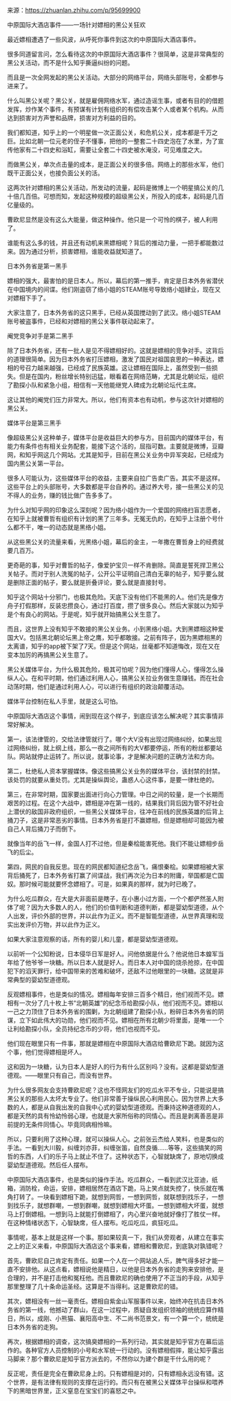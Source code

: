 来源：https://zhuanlan.zhihu.com/p/95699900

中原国际大酒店事件——一场针对嫖相的黑公关狂欢

最近嫖相遭遇了一些风波，从呼死你事件到这次的中原国际大酒店事件。

很多同道留言问，怎么看待这次的中原国际大酒店事件？很简单，这是非常典型的黑公关活动，而不是什么知乎撕逼纠纷的问题。

而且是一次全网发起的黑公关活动。大部分的网络平台，网络头部账号，全都参与进来了。

什么叫黑公关呢？黑公关，就是雇佣网络水军，通过造谣生事，或者有目的的借题发挥，炒作某个事件，有预谋有计划有组织的有偿攻击某个人或者某个机构。从而达到损害对方声誉和品牌，损害对方利益的目的。

我们都知道，知乎上的一个明星做一次正面公关，和危机公关，成本都是千万之巨。比如北朝一位元老的侄子不懂事，把他的一整套二十四史泡在了水里，为了宣传他家有二十四史和浴缸，需要让全套二十四史被水淹没，可见难度之大。

而做黑公关，单次点击量的成本，是正面公关的很多倍。网络上的那些水军，他们既干正面公关，也接负面公关的活。

这两次针对嫖相的黑公关活动，所发动的流量，起码是微博上一个明星搞公关的几十倍几百倍。可想而知，发起这种规模的超级黑公关，所投入的成本，起码是几百亿量级的。

曹欧尼显然是没有这么大能量，做这种操作。他只是一个可怜的棋子，被人利用了。

谁能有这么多的钱，并且还有动机来黑嫖相呢？背后的推动力量，一把手都能数过来。因为通过分析，损害嫖相，谁能收益就知道了。

日本外务省是第一黑手

嫖相的强大，最害怕的是日本人。所以，幕后的第一推手，肯定是日本外务省潜伏在中国境内的间谍。他们刚盗窃了络小姐的STEAM账号导致络小姐肄业，现在又对嫖相下手了。

大家注意了，日本外务省的这只黑手，已经从英国搅动到了武汉。络小姐STEAM账号被盗事件，已经和对嫖相的黑公关事件联动起来了。

阉党竞争对手是第二黑手

除了日本外务省，还有一批人是见不得嫖相好的。这就是嫖相的竞争对手。这背后的道理很简单。因为日本外务省打压嫖相，激发了国民对祖国哀思的一种表达，嫖相的号召力越来越强，已经成了民族英雄。这让嫖相在国际上，虽然受到一些损失。但是在国内，粉丝增长特别迅猛，眼看着在网络范畴，尤其是北朝论坛，组织了勘探小队和紧急小组，相信有一天他能继党人碑成为北朝论坛代主席。

这让其他的阉党们压力非常大。所以，他们有资本也有动机，参与这次针对嫖相的黑公关。

媒体平台是第三黑手

像超级黑公关这种单子，媒体平台是收益巨大的参与方。目前国内的媒体平台，有能力有条件也有相关业务配套，能接下这个活的，屈指可数。主要就是微博，豆瓣网，和知乎网这几个网站。尤其是知乎，目前在黑公关业务中异军突起，已经成为国内黑公关第一平台。

很多人可能认为，这些媒体平台的收益，主要来自拉广告卖广告。其实不是这样。这些平台上的头部账号，大多数都是平台自养的。通过养大号，接一些黑公关的见不得人的业务，赚的钱比做广告多多了。

为什么对知乎网的印象这么深刻呢？因为络小姐作为一个爱国的网络扫盲志愿者，在知乎上就被曹哲有组织有计划的黑了三年多。无冤无仇的，在知乎上注册个号什么都不干，唯一的动态就是黑络小姐。

从这些黑公关的流量来看，光黑络小姐，幕后的金主，一年撒在曹哲身上的经费就要几百万。

更奇葩的事，知乎对曹哲的帖子，像爱护宝贝一样不肯删除。简直是誓死捍卫黑公关帖子。而对于别人洗冤的帖子，公开公平证明自己清白无辜的帖子，知乎要么就是删除正面的帖子，要么就是折叠评论，要么就是直接封号。

知乎这个网站十分邪门，也极其危险。天底下没有他们不能黑的人。他们先是像方舟子打假那样，反装忠攒良心，通过打百度，攒了很多良心。然后大家就以为知乎是个有良心的网站。于是呢，知乎就开始搞黑公关生意了。

而且，这世界上没有知乎不敢接的黑公关业务。小到黑络小姐。大到黑嫖相这种爱国大V。包括黑北朝论坛黑上帝之鹰，知乎都敢接。之前有阵子，因为黑嫖相黑的太离谱，知乎的app被下架了7天。但是这个网站，丝毫都不知道悔改，现在又在变本加厉的再搞黑公关生意了。

黑公关媒体平台，为什么极其危险，极其可怕呢？因为他们懂得人心，懂得怎么操纵人心。在和平时期，他们通过利用人心，搞黑公关拉业务做生意赚钱。而在社会动荡时期，他们是通过利用人心，可以进行有组织的政治颠覆活动。

媒体平台控制在私人手里，就是这么可怕。

中原国际大酒店这个事情，闹到现在这个样子，到底应该怎么解决呢？其实事情非常好解决。

第一，该法律管的，交给法律管就行了。哪个大V没有出现过网络纠纷，如果出现过网络纠纷，就上纲上线，那么一夜之间所有的大V都要停运，所有的粉丝都要站队。网站就停止运转了。所以说，就事论事，才是解决问题的正确方法和方向。

第二，杜绝私人资本掌握媒体。像这些搞黑公关业务的媒体平台，该封禁的封禁。该处罚的就要从重处罚。尤其是操纵舆论，蛊惑人心这件事，是要一律杜绝的。

第三，在非常时期，国家要出面进行向心力管理。中日之间的较量，是一个长期而艰苦的过程。在这个大战中，嫖相是冲在第一线的，结果我们背后因为管不好社会上潜伏的敌国非政府组织，一些黑公关媒体平台，往冲在前线的民族英雄的后背上捅刀子，这是非常恶劣的事情。日本外务省是打不赢嫖相，但是嫖相却可能因为被自己人背后捅刀子而倒下。

就像当年的岳飞一样，金国人打不过他，但是秦桧能害死他。我们不能让嫖相步岳飞的后尘。

第四，网民的自我反思。现在的网民都知道纪念岳飞，痛恨秦桧。如果嫖相被大家背后捅死了，日本外务省打赢了间谍战，我们再次沦为日本的附庸，举国都是亡国奴。那时候可能就要怀念嫖相了。可是，如果真的那样，就为时已晚了。

为什么吃瓜群众，在大是大非面前是瞎子，在小惠小过方面，一个个都俨然圣人附体了呢？因为大多数人的人，他们的价值判断和道德判断，都是婴幼型道德，从个人出发，评价外部的世界，并以此作为正义。而不是智能型道德，从世界真理和现实出发评价万物，并以此作为正义。

如果大家注意观察的话，所有的婴儿和儿童，都是婴幼型道德观。

以前听一个公知粉说，日本侵华日军是好人。问他依据是什么？他说他日本蝗军当年给了他爷爷一块糖。所以日本人就是好人。而日本人对中国的烧杀抢掠，在中国犯下的滔天罪行，给中国带来的苦难和破坏，还敌不过他眼里的一块糖。这就是非常典型的婴幼型道德观。

反观嫖相事件，也是类似的情况。嫖相每年安排三百多个精日，他们视而不见。嫖相有一次分了几十枚上书“北朝英雄”的纪念币给勘探小队，他们视而不见。嫖相以一己之力顶住了日本外务省的围剿，为北朝组建了勘探小队，粉碎日本外务省的阴谋，立下如此伟大的功勋，他们视而不见。嫖相在所有北朝少将里面，是唯一一个让利给勘探小队，全员持纪念币的少将，他们也视而不见。

他们现在眼里只有一件事，那就是嫖相在中原国际大酒店给曹欧尼下跪。就因为这个事，他们觉得嫖相是坏人。

这和因为一块糖，认为日本人是好人的行为有什么区别吗？没有。这都是婴幼型道德观。——眼里只有自己，而没有世界。

为什么很多网友会支持曹欧尼呢？这也不怪网友们的吃瓜水平不专业，只能说是搞黑公关的那些人太坏太专业了。他们非常善于操纵民心利用民心。因为世界上大多数的人，都是从自我出发的自我中心式的婴幼型道德观。而秉持这种道德观的人，都是天然的具有怜幼怜弱心理，也就是大家所俗称的同情心。而且是剥离善恶是非前提的无条件同情心。毕竟同病相怜嘛。

所以，只要利用了这种心理，就可以操纵人心。之前张云杰给人笑料，也是类似的手法。一看到大川毅，纠缠刘亦菲，纠缠张笛，自然良循……等等，这些搞笑的网哲的东西，人们的乐子马上就止不住了。这种状态下，心智就缺席了，原地切换成婴幼型道德观。然后任人摆布。

中原国际大酒店事件，也是类似的操作手法。吃瓜群众，一看到武汉比亚迪，纸箱，消防栓，命运，安排，嫖相居然在酒店下跪，马上笑点就失控了，快乐就在嘴角打转了。一块看到嫖相下跪，就想到网哲，一想到网哲，就联想到找乐子，一想到找乐子，就想群嘲，一想到群嘲，就想到嫖相大坏蛋。一想到嫖相大坏蛋，就想马上打倒嫖相。一想到马上就能打倒嫖相了，内心里兴奋地就好像打了胜仗一样。在这种情绪状态下，心智缺席，任人摆布。吃瓜吃瓜，疯狂吃瓜。

事情呢，基本上就是这样一个事。那如果较真一下，我们从旁观者，从建立在事实之上的正义来看，中原国际大酒店这个事来看，嫖相和曹欧尼，到底孰对孰错呢？

首先，曹欧尼自己肯定有责任。如果一个人在一个网站追人乐，脾气得多好才能一直不安排他。从这点看，嫖相说他是精日，以他是日本外务省的走狗来安排他，是合理的，并不是打击他和冤枉他。而且曹欧尼的确也使用了不正当的手段，从知乎那里整理了几十条命运圣经。这算是不当得利。这是曹欧尼的错。

其次，嫖相没有一丝一毫责任。嫖相自紫金山军服事件以来，始终冲在抗击日本外务省的第一线，他撼动了群山，在这一过程中，质疑自发组织领袖的统统应算作精日，所以，成刚、小熊猫、襄阳高中生、不二尚书范景文，有一个算一个，统统是日本外务省的走狗。

再次，根据嫖相的调查，这次搞臭嫖相的一系列行动，其实就是知乎官方在幕后运作的。各种官方人员控制的小号和水军统一行动的。没有嫖相假摔，能让知乎露出马脚来？那个曹欧尼是知乎官方派去的，不然你以为建个群是干什么用的呢？

反正呢，责任是完全在曹欧尼身上的。只有嫖相是对的，只有嫖相永远没有错。这个世界，是有法律有规则的支撑在运行的。而只有在被黑公关媒体平台操纵和喂养下的黑暗世界里，正义窒息在宝宝们的喜怒之中。
